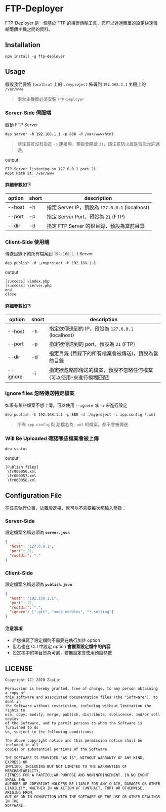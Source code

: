 # FTP-Deployer

FTP-Deployer 是一個基於 FTP 的檔案傳輸工具，您可以透過簡單的設定快速傳輸兩個主機之間的資料。

## Installation

```
npm install -g ftp-deployer
```

## Usage 

假設我們要將 `localhsot` 上的 `./myproject` 佈署到 `192.168.1.1` 主機上的 `/var/www`

> 兩台主機都必須安裝 `FTP-Deployer`

### Server-Side 伺服端

啟動 FTP Server

```
dep server -h 192.168.1.1 -p 888 -d /var/www/html
```

> 請注意若沒有指定 `-p` 連接埠，預設會開啟 `21`，請注意防火牆是否能允許通過。

output:

```
FTP-Server listening on 127.0.0.1 port 21
Root Path at: /var/www
```

#### 詳細參數如下

 option | short | description 
--- | --- | ---
 --host | -h | 指定 Server IP，預設為 `127.0.0.1` (localhost) 
 --port | -p | 指定 Server Port，預設為 `21` (FTP) 
 --dir | -d | 指定 FTP Server 的根目錄，預設為當前目錄 



### Client-Side 使用端

傳送目錄下的所有檔案到 `192.168.1.1` Server
```
dep publish -d ./myproject -h 192.168.1.1
```

output:
```
[success] \index.php
[success] \server.php
end
close
```

#### 詳細參數如下


| option | short | description 
--- | --- | ---
 --host | -h | 指定欲傳送到的 IP，預設為 `127.0.0.1` (localhost) 
 --port | -p | 指定欲傳送到的 port，預設為 `21` (FTP) 
 --dir | -d | 指定目錄 (目錄下的所有檔案會被傳送)，預設為當前目錄 
 --ignore | -i | 指定欲忽略部傳送的檔案，預設不忽略任何檔案 (可以使用`*`來進行模糊匹配) 


### Ignore files 忽略傳送特定檔案

如果有某些檔案不想上傳，可以使用 `--ignore` 或 `-i` 來進行設定

```
dep publish -h 192.168.1.1 -p 888 -d ./myproject -i app.config *.xml
```

> 所有 `app.config` 與 副檔名為 `.xml` 的檔案，都不會被傳送


### Will Be Uploaded 確認哪些檔案會被上傳

```
dep status
```

output:

```
[Publish files]
 \fr000056.xml
 \fr000057.xml
 \fr000058.xml
```

## Configuration File

在任意執行位置，放置設定檔，就可以不需要每次都輸入參數：

### Server-Side

設定檔案名稱必須為 **`server.json`**
```json
{
  "host": "127.0.0.1",
  "port": 21,
  "rootdir": "."
}
```

### Client-Side

設定檔案名稱必須為 **`publish.json`**
```json
{
  "host": "192.168.1.1",
  "port": 21,
  "rootdir": ".",
  "ignore": [".git", "node_modules", "*.setting"]
}
```

#### 注意事項

* 若您撰寫了設定檔則不需要在執行加註 option  
* 但若也在 CLI 中設定 option **會覆蓋設定檔中的內容**  
* 設定檔中的項目皆為可選，若無設定會使用預設參數


## LICENSE

```
Copyright (C) 2020 ZapLin

Permission is hereby granted, free of charge, to any person obtaining a copy of
this software and associated documentation files (the "Software"), to deal in
the Software without restriction, including without limitation the rights to
use, copy, modify, merge, publish, distribute, sublicense, and/or sell copies
of the Software, and to permit persons to whom the Software is furnished to do
so, subject to the following conditions:

The above copyright notice and this permission notice shall be included in all
copies or substantial portions of the Software.

THE SOFTWARE IS PROVIDED "AS IS", WITHOUT WARRANTY OF ANY KIND, EXPRESS OR
IMPLIED, INCLUDING BUT NOT LIMITED TO THE WARRANTIES OF MERCHANTABILITY,
FITNESS FOR A PARTICULAR PURPOSE AND NONINFRINGEMENT. IN NO EVENT SHALL THE
AUTHORS OR COPYRIGHT HOLDERS BE LIABLE FOR ANY CLAIM, DAMAGES OR OTHER
LIABILITY, WHETHER IN AN ACTION OF CONTRACT, TORT OR OTHERWISE, ARISING FROM,
OUT OF OR IN CONNECTION WITH THE SOFTWARE OR THE USE OR OTHER DEALINGS IN THE
SOFTWARE.
```
